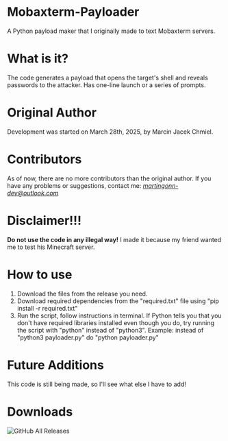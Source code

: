 # Mobaxterm-Payloader
A Python payload maker that I originally made to text Mobaxterm servers.
# What is it?
The code generates a payload that opens the target's shell and reveals passwords to the attacker. Has one-line launch or a series of prompts.
# Original Author 
Development was started on March 28th, 2025, by Marcin Jacek Chmiel.
# Contributors 
As of now, there are no more contributors than the original author.
If you have any problems or suggestions, contact me: *martingonn-dev@outlook.com*
# Disclaimer!!!
**Do not use the code in any illegal way!** I made it because my friend wanted me to test his Minecraft server.
# How to use
1. Download the files from the release you need.
2. Download required dependencies from the "required.txt" file using "pip install -r required.txt"
3. Run the script, follow instructions in terminal.
   If Python tells you that you don't have required libraries installed even though you do, try running the script with "python" instead of "python3". Example: instead of "python3 payloader.py" do "python payloader.py"

# Future Additions
This code is still being made, so I'll see what else I have to add!

# Downloads
![GitHub All Releases](https://img.shields.io/github/downloads/Martingonn/Mobaxterm-Payloader/total)
